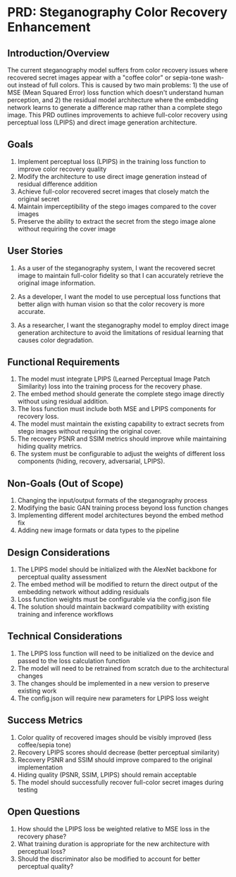 # PRD: Steganography Color Recovery Enhancement

## Introduction/Overview

The current steganography model suffers from color recovery issues where recovered secret images appear with a "coffee color" or sepia-tone wash-out instead of full colors. This is caused by two main problems: 1) the use of MSE (Mean Squared Error) loss function which doesn't understand human perception, and 2) the residual model architecture where the embedding network learns to generate a difference map rather than a complete stego image. This PRD outlines improvements to achieve full-color recovery using perceptual loss (LPIPS) and direct image generation architecture.

## Goals

1. Implement perceptual loss (LPIPS) in the training loss function to improve color recovery quality
2. Modify the architecture to use direct image generation instead of residual difference addition
3. Achieve full-color recovered secret images that closely match the original secret
4. Maintain imperceptibility of the stego images compared to the cover images
5. Preserve the ability to extract the secret from the stego image alone without requiring the cover image

## User Stories

1. As a user of the steganography system, I want the recovered secret image to maintain full-color fidelity so that I can accurately retrieve the original image information.

2. As a developer, I want the model to use perceptual loss functions that better align with human vision so that the color recovery is more accurate.

3. As a researcher, I want the steganography model to employ direct image generation architecture to avoid the limitations of residual learning that causes color degradation.

## Functional Requirements

1. The model must integrate LPIPS (Learned Perceptual Image Patch Similarity) loss into the training process for the recovery phase.
2. The embed method should generate the complete stego image directly without using residual addition.
3. The loss function must include both MSE and LPIPS components for recovery loss.
4. The model must maintain the existing capability to extract secrets from stego images without requiring the original cover.
5. The recovery PSNR and SSIM metrics should improve while maintaining hiding quality metrics.
6. The system must be configurable to adjust the weights of different loss components (hiding, recovery, adversarial, LPIPS).

## Non-Goals (Out of Scope)

1. Changing the input/output formats of the steganography process
2. Modifying the basic GAN training process beyond loss function changes
3. Implementing different model architectures beyond the embed method fix
4. Adding new image formats or data types to the pipeline

## Design Considerations

1. The LPIPS model should be initialized with the AlexNet backbone for perceptual quality assessment
2. The embed method will be modified to return the direct output of the embedding network without adding residuals
3. Loss function weights must be configurable via the config.json file
4. The solution should maintain backward compatibility with existing training and inference workflows

## Technical Considerations

1. The LPIPS loss function will need to be initialized on the device and passed to the loss calculation function
2. The model will need to be retrained from scratch due to the architectural changes
3. The changes should be implemented in a new version to preserve existing work
4. The config.json will require new parameters for LPIPS loss weight

## Success Metrics

1. Color quality of recovered images should be visibly improved (less coffee/sepia tone)
2. Recovery LPIPS scores should decrease (better perceptual similarity)
3. Recovery PSNR and SSIM should improve compared to the original implementation
4. Hiding quality (PSNR, SSIM, LPIPS) should remain acceptable
5. The model should successfully recover full-color secret images during testing

## Open Questions

1. How should the LPIPS loss be weighted relative to MSE loss in the recovery phase?
2. What training duration is appropriate for the new architecture with perceptual loss?
3. Should the discriminator also be modified to account for better perceptual quality?